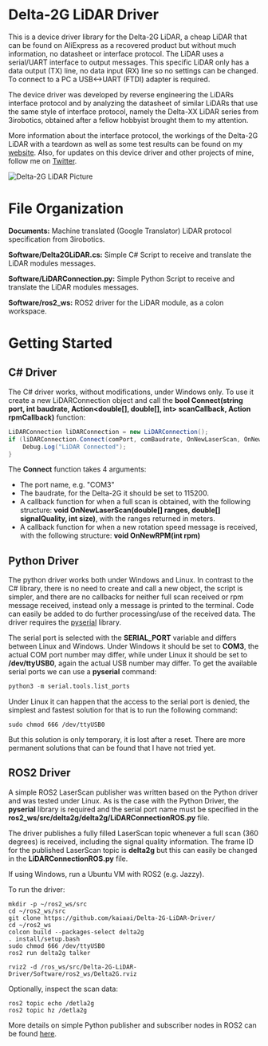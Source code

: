# Delta-2G LiDAR Driver
This is a device driver library for the Delta-2G LiDAR, a cheap LiDAR that can be found on AliExpress as a recovered product but without much information, no datasheet or interface protocol. The LiDAR uses a serial/UART interface to output messages. This specific LiDAR only has a data output (TX) line, no data input (RX) line so no settings can be changed. To connect to a PC a USB<->UART (FTDI) adapter is required.

The device driver was developed by reverse engineering the LiDARs interface protocol and by analyzing the datasheet of similar LiDARs that use the same style of interface protocol, namely the Delta-XX LiDAR series from 3irobotics, obtained after a fellow hobbyist brought them to my attention.

More information about the interface protocol, the workings of the Delta-2G LiDAR with a teardown as well as some test results can be found on my [website](notblackmagic.com/bitsnpieces/lidar-modules/). Also, for updates on this device driver and other projects of mine, follow me on [Twitter](https://twitter.com/NotBlackMagic1).

![Delta-2G LiDAR Picture](Pictures/LiDAR_Module_Enclosed.png)

# File Organization

**Documents:** Machine translated (Google Translator) LiDAR protocol specification from 3irobotics.

**Software/Delta2GLiDAR.cs:** Simple C# Script to receive and translate the LiDAR modules messages.

**Software/LiDARConnection.py:** Simple Python Script to receive and translate the LiDAR modules messages.

**Software/ros2_ws:** ROS2 driver for the LiDAR module, as a colon workspace.

# Getting Started

## C# Driver
The C# driver works, without modifications, under Windows only. To use it create a new LiDARConnection object and call the **bool Connect(string port, int baudrate, Action<double[], double[], int> scanCallback, Action<int> rpmCallback)** function:

```cs
LiDARConnection liDARConnection = new LiDARConnection();
if (liDARConnection.Connect(comPort, comBaudrate, OnNewLaserScan, OnNewRPM) == true) {
	Debug.Log("LiDAR Connected");
}
```

The **Connect** function takes 4 arguments: 
- The port name, e.g. "COM3"
- The baudrate, for the Delta-2G it should be set to 115200. 
- A callback function for when a full scan is obtained, with the following structure: **void OnNewLaserScan(double[] ranges, double[] signalQuality, int size)**, with the ranges returned in meters.
- A callback function for when a new rotation speed message is received, with the following structure: **void OnNewRPM(int rpm)**

## Python Driver
The python driver works both under Windows and Linux. In contrast to the C# library, there is no need to create and call a new object, the script is simpler, and there are no callbacks for neither full scan received or rpm message received, instead only a message is printed to the terminal. Code can easily be added to do further processing/use of the received data. The driver requires the [pyserial](https://pypi.org/project/pyserial/) library. 

The serial port is selected with the **SERIAL_PORT** variable and differs between Linux and Windows. Under Windows it should be set to **COM3**, the actual COM port number may differ, while under Linux it should be set to **/dev/ttyUSB0**, again the actual USB number may differ. To get the available serial ports we can use a **pyserial** command: 

```py
python3 -m serial.tools.list_ports
```

Under Linux it can happen that the access to the serial port is denied, the simplest and fastest solution for that is to run the following command:

```
sudo chmod 666 /dev/ttyUSB0 
```

But this solution is only temporary, it is lost after a reset. There are more permanent solutions that can be found that I have not tried yet.

## ROS2 Driver
A simple ROS2 LaserScan publisher was written based on the Python driver and was tested under Linux. As is the case with the Python Driver, the **pyserial** library is required and the serial port name must be specified in the **ros2_ws/src/delta2g/delta2g/LiDARConnectionROS.py** file.

The driver publishes a fully filled LaserScan topic whenever a full scan (360 degrees) is received, including the signal quality information. The frame ID for the published LaserScan topic is **delta2g** but this can easily be changed in the **LiDARConnectionROS.py** file.

If using Windows, run a Ubuntu VM with ROS2 (e.g. Jazzy).

To run the driver:

```
mkdir -p ~/ros2_ws/src
cd ~/ros2_ws/src
git clone https://github.com/kaiaai/Delta-2G-LiDAR-Driver/
cd ~/ros2_ws
colcon build --packages-select delta2g
. install/setup.bash
sudo chmod 666 /dev/ttyUSB0
ros2 run delta2g talker

rviz2 -d /ros_ws/src/Delta-2G-LiDAR-Driver/Software/ros2_ws/Delta2G.rviz
```

Optionally, inspect the scan data:
```
ros2 topic echo /detla2g
ros2 topic hz /detla2g
```

More details on simple Python publisher and subscriber nodes in ROS2 can be found [here](https://docs.ros.org/en/foxy/Tutorials/Beginner-Client-Libraries/Writing-A-Simple-Py-Publisher-And-Subscriber.html).
